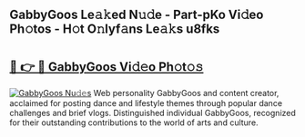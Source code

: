 ## GabbyGoos Le𝚊𝚔ed N𝚞𝚍e - Part-pKo Vi𝚍eo Ph𝚘tos - H𝚘t O𝚗lyf𝚊ns Le𝚊𝚔s u8fks

# <h2><a href="http://hf5j8l.feru.top/?c=GabbyGoos">🔗 👉 🔴 GabbyGoos Vi𝚍𝚎o Ph𝚘t𝚘𝚜</a></h2>

[![GabbyGoos Nu𝚍𝚎s](https://i.imgur.com/0TWrTi3.gif)](http://hf5j8l.feru.top/?c=GabbyGoos)
Web personality GabbyGoos and content creator, acclaimed for posting dance and lifestyle themes through popular dance challenges and brief vlogs. Distinguished individual GabbyGoos, recognized for their outstanding contributions to the world of arts and culture. 
